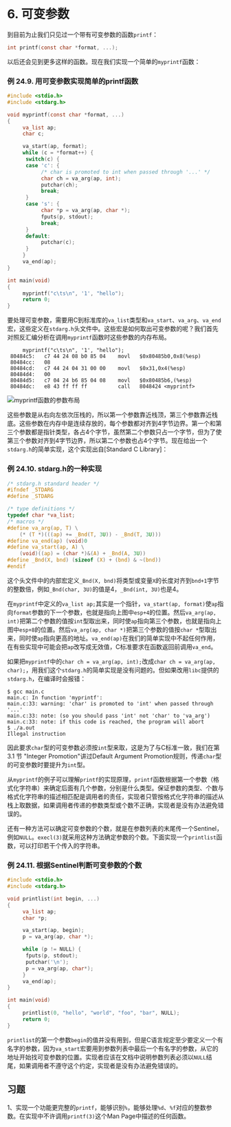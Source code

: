 # 6. 可变参数

到目前为止我们只见过一个带有可变参数的函数`printf`：

```c
int printf(const char *format, ...);
```

以后还会见到更多这样的函数。现在我们实现一个简单的`myprintf`函数：

### 例 24.9. 用可变参数实现简单的printf函数

```c
#include <stdio.h>
#include <stdarg.h>

void myprintf(const char *format, ...)
{
     va_list ap;
     char c;

     va_start(ap, format);
     while (c = *format++) {
	  switch(c) {
	  case 'c': {
	       /* char is promoted to int when passed through '...' */
	       char ch = va_arg(ap, int);
	       putchar(ch);
	       break;
	  }
	  case 's': {
	       char *p = va_arg(ap, char *);
	       fputs(p, stdout);
	       break;
	  }
	  default:
	       putchar(c);
	  }
     }
     va_end(ap);
}

int main(void)
{
     myprintf("c\ts\n", '1', "hello");
     return 0;
}
```

要处理可变参数，需要用C到标准库的`va_list`类型和`va_start`、`va_arg`、`va_end`宏，这些定义在`stdarg.h`头文件中。这些宏是如何取出可变参数的呢？我们首先对照反汇编分析在调用`myprintf`函数时这些参数的内存布局。

```
     myprintf("c\ts\n", '1', "hello");
 80484c5:	c7 44 24 08 b0 85 04 	movl   $0x80485b0,0x8(%esp)
 80484cc:	08 
 80484cd:	c7 44 24 04 31 00 00 	movl   $0x31,0x4(%esp)
 80484d4:	00 
 80484d5:	c7 04 24 b6 85 04 08 	movl   $0x80485b6,(%esp)
 80484dc:	e8 43 ff ff ff       	call   8048424 <myprintf>
```

![myprintf函数的参数布局](images/interface.vaarg.png)

这些参数是从右向左依次压栈的，所以第一个参数靠近栈顶，第三个参数靠近栈底。这些参数在内存中是连续存放的，每个参数都对齐到4字节边界。第一个和第三个参数都是指针类型，各占4个字节，虽然第二个参数只占一个字节，但为了使第三个参数对齐到4字节边界，所以第二个参数也占4个字节。现在给出一个`stdarg.h`的简单实现，这个实现出自[Standard C Library]：

### 例 24.10. stdarg.h的一种实现

```c
/* stdarg.h standard header */
#ifndef _STDARG
#define _STDARG

/* type definitions */
typedef char *va_list;
/* macros */
#define va_arg(ap, T) \
	(* (T *)(((ap) += _Bnd(T, 3U)) - _Bnd(T, 3U)))
#define va_end(ap) (void)0
#define va_start(ap, A) \
	(void)((ap) = (char *)&(A) + _Bnd(A, 3U))
#define _Bnd(X, bnd) (sizeof (X) + (bnd) & ~(bnd))
#endif
```

这个头文件中的内部宏定义`_Bnd(X, bnd)`将类型或变量`X`的长度对齐到`bnd+1`字节的整数倍，例如`_Bnd(char, 3U)`的值是4，`_Bnd(int, 3U)`也是4。

在`myprintf`中定义的`va_list ap;`其实是一个指针，`va_start(ap, format)`使`ap`指向`format`参数的下一个参数，也就是指向上图中`esp+4`的位置。然后`va_arg(ap, int)`把第二个参数的值按`int`型取出来，同时使`ap`指向第三个参数，也就是指向上图中`esp+8`的位置。然后`va_arg(ap, char *)`把第三个参数的值按`char *`型取出来，同时使`ap`指向更高的地址。`va_end(ap)`在我们的简单实现中不起任何作用，在有些实现中可能会把`ap`改写成无效值，C标准要求在函数返回前调用`va_end`。

如果把`myprintf`中的`char ch = va_arg(ap, int);`改成`char ch = va_arg(ap, char);`，用我们这个`stdarg.h`的简单实现是没有问题的。但如果改用`libc`提供的`stdarg.h`，在编译时会报错：

```
$ gcc main.c
main.c: In function 'myprintf':
main.c:33: warning: 'char' is promoted to 'int' when passed through '...'
main.c:33: note: (so you should pass 'int' not 'char' to 'va_arg')
main.c:33: note: if this code is reached, the program will abort
$ ./a.out
Illegal instruction
```

因此要求`char`型的可变参数必须按`int`型来取，这是为了与C标准一致，我们在第 3.1 节 "Integer Promotion"讲过Default Argument Promotion规则，传递`char`型的可变参数时要提升为`int`型。

从`myprintf`的例子可以理解`printf`的实现原理，`printf`函数根据第一个参数（格式化字符串）来确定后面有几个参数，分别是什么类型。保证参数的类型、个数与格式化字符串的描述相匹配是调用者的责任，实现者只管按格式化字符串的描述从栈上取数据，如果调用者传递的参数类型或个数不正确，实现者是没有办法避免错误的。

还有一种方法可以确定可变参数的个数，就是在参数列表的末尾传一个Sentinel，例如`NULL`。`execl(3)`就采用这种方法确定参数的个数。下面实现一个`printlist`函数，可以打印若干个传入的字符串。

### 例 24.11. 根据Sentinel判断可变参数的个数

```c
#include <stdio.h>
#include <stdarg.h>

void printlist(int begin, ...)
{
     va_list ap;
     char *p;

     va_start(ap, begin);
     p = va_arg(ap, char *);

     while (p != NULL) {
	  fputs(p, stdout);
	  putchar('\n');
	  p = va_arg(ap, char*);
     }
     va_end(ap);
}

int main(void)
{
     printlist(0, "hello", "world", "foo", "bar", NULL);
     return 0;
}
```

`printlist`的第一个参数`begin`的值并没有用到，但是C语言规定至少要定义一个有名字的参数，因为`va_start`宏要用到参数列表中最后一个有名字的参数，从它的地址开始找可变参数的位置。实现者应该在文档中说明参数列表必须以`NULL`结尾，如果调用者不遵守这个约定，实现者是没有办法避免错误的。

## 习题

1、实现一个功能更完整的`printf`，能够识别`%`，能够处理`%d`、`%f`对应的整数参数。在实现中不许调用`printf(3)`这个Man Page中描述的任何函数。 